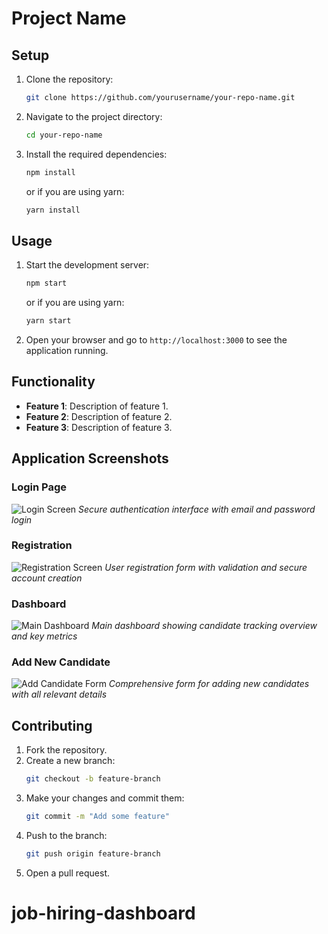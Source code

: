 # Project Name

## Setup

1. Clone the repository:
   ```sh
   git clone https://github.com/yourusername/your-repo-name.git
   ```
2. Navigate to the project directory:
   ```sh
   cd your-repo-name
   ```
3. Install the required dependencies:
   ```sh
   npm install
   ```
   or if you are using yarn:
   ```sh
   yarn install
   ```

## Usage

1. Start the development server:
   ```sh
   npm start
   ```
   or if you are using yarn:
   ```sh
   yarn start
   ```
2. Open your browser and go to `http://localhost:3000` to see the application running.

## Functionality

- **Feature 1**: Description of feature 1.
- **Feature 2**: Description of feature 2.
- **Feature 3**: Description of feature 3.



## Application Screenshots

### Login Page
![Login Screen]([(https://utfs.io/f/5b4a207d-0e22-471a-abb1-f83630a5300c-gknr3a.png)])
*Secure authentication interface with email and password login*

### Registration
![Registration Screen](./docs/images/register.png)
*User registration form with validation and secure account creation*

### Dashboard
![Main Dashboard](./docs/images/main-page.png)
*Main dashboard showing candidate tracking overview and key metrics*

### Add New Candidate
![Add Candidate Form](./docs/images/add-candidate.png)
*Comprehensive form for adding new candidates with all relevant details*


## Contributing

1. Fork the repository.
2. Create a new branch:
   ```sh
   git checkout -b feature-branch
   ```
3. Make your changes and commit them:
   ```sh
   git commit -m "Add some feature"
   ```
4. Push to the branch:
   ```sh
   git push origin feature-branch
   ```
5. Open a pull request.
# job-hiring-dashboard
